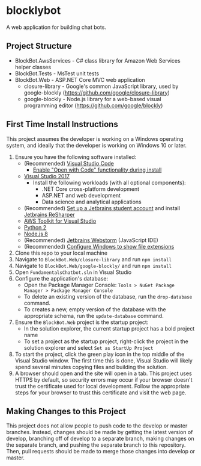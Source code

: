 # blocklybot

A web application for building chat bots.

## Project Structure
* BlockBot.AwsServices - C# class library for Amazon Web Services helper classes
* BlockBot.Tests - MsTest unit tests
* BlockBot.Web - ASP.NET Core MVC web application
  * closure-library - Google's common JavaScript library, used by google-blockly (https://github.com/google/closure-library)
  * google-blockly - Node.js library for a web-based visual programming editor (https://github.com/google/blockly)
  
## First Time Install Instructions

This project assumes the developer is working on a Windows operating system, and ideally that the developer is working on Windows 10 or later.

1. Ensure you have the following software installed:
   * (Recommended) [Visual Studio Code](https://code.visualstudio.com/)
     * [Enable "Open with Code" functionality during install](https://thisdavej.com/right-click-on-windows-folder-and-open-with-visual-studio-code/)
   * [Visual Studio 2017](https://visualstudio.microsoft.com/thank-you-downloading-visual-studio/?sku=Community&rel=15#)
     * Install the following workloads (with all optional components): 
       * .NET Core cross-platform development
       * ASP.NET and web development
       * Data science and analytical applications
   * (Recommended) [Set up a Jetbrains student account](https://www.jetbrains.com/student/) and  install [Jetbrains ReSharper](https://www.jetbrains.com/resharper/)
   * [AWS Toolkit for Visual Studio](https://marketplace.visualstudio.com/items?itemName=AmazonWebServices.AWSToolkitforVisualStudio2017&refid=gs_card)
   * [Python 2](https://www.python.org/download/releases/2.7.8/)
   * [Node.js 8](https://nodejs.org/en/)
   * (Recommended) [Jetbrains Webstorm](https://www.jetbrains.com/webstorm/) (JavaScript IDE)
   * (Recommended) [Configure Windows to show file extensions](https://www.howtogeek.com/205086/beginner-how-to-make-windows-show-file-extensions/)
2. Clone this repo to your local machine
3. Navigate to `BlockBot.Web/closure-library` and run `npm install`
4. Navigate to `BlockBot.Web/google-blockly/` and run `npm install`
5. Open `FundamentalsChatbot.sln` in Visual Studio
6. Configure the application's database: 
   * Open the Package Manager Console: `Tools > NuGet Package Manager > Package Manager Console`
   * To delete an existing version of the database, run the `drop-database` command.
   * To creates a new, empty version of the database with the appropriate schema, run the `update-database` command.
7. Ensure the `BlockBot.Web` project is the startup project:
   * In the solution explorer, the current startup project has a bold project name
   * To set a project as the startup project, right-click the project in the solution explorer and select `Set as StartUp Project`
8. To start the project, click the green play icon in the top middle of the Visual Studio window. The first time this is done, Visual Studio will likely spend several minutes copying files and building the solution.
9. A browser should open and the site will open in a tab. This project uses HTTPS by default, so security errors may occur if your browser doesn't trust the certificate used for local development. Follow the appropriate steps for your browser to trust this certificate and visit the web page.

## Making Changes to this Project

This project does not allow people to push code to the develop or master branches. Instead, changes should be made by getting the latest version of develop, branching off of develop to a separate branch, making changes on the separate branch, and pushing the separate branch to this repository. Then, pull requests should be made to merge those changes into develop or master.
